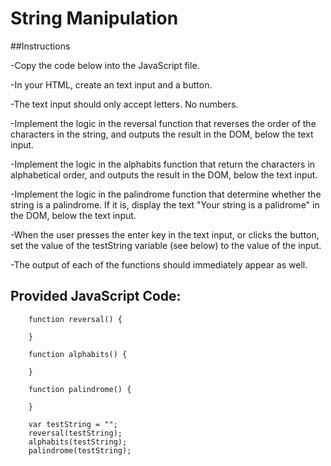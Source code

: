 # String Manipulation 

##Instructions

-Copy the code below into the JavaScript file.

-In your HTML, create an text input and a button.

-The text input should only accept letters. No numbers.

-Implement the logic in the reversal function that reverses the order of the characters in the string, and outputs the result in the DOM, below the text input.

-Implement the logic in the alphabits function that return the characters in alphabetical order, and outputs the result in the DOM, below the text input.

-Implement the logic in the palindrome function that determine whether the string is a palindrome. If it is, display the text "Your string is a palidrome" in the DOM, below the text input.

-When the user presses the enter key in the text input, or clicks the button, set the value of the testString variable (see below) to the value of the input.

-The output of each of the functions should immediately appear as well.

## Provided JavaScript Code:
		function reversal() {

		}

		function alphabits() {

		}

		function palindrome() {

		}

		var testString = "";
		reversal(testString);
		alphabits(testString);
		palindrome(testString);